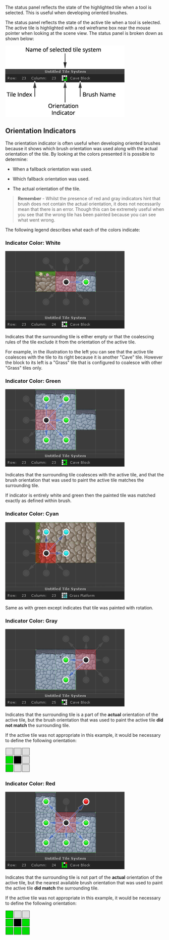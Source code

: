 The status panel reflects the state of the highlighted tile when a tool is selected. This
is useful when developing oriented brushes.

The status panel reflects the state of the active tile when a tool is selected. The active
tile is highlighted with a red wireframe box near the mouse pointer when looking at the
scene view. The status panel is broken down as shown below:

![Annotated illustration of status panel.](../img/ui/status-panel-overview.jpg)



## Orientation Indicators

The orientation indicator is often useful when developing oriented brushes because it
shows which brush orientation was used along with the actual orientation of the tile. By
looking at the colors presented it is possible to determine:

- When a fallback orientation was used.

- Which fallback orientation was used.

- The actual orientation of the tile.

>
> **Remember** - Whilst the presence of red and gray indicators hint that brush does not
> contain the actual orientation, it does not necessarily mean that there is an error.
> Though this can be extremely useful when you see that the wrong tile has been painted
> because you can see what went wrong.
>

The following legend describes what each of the colors indicate:


### Indicator Color: White

![](../img/ui/status-panel-white.png)

Indicates that the surrounding tile is either empty or that the coalescing rules of the
tile exclude it from the orientation of the active tile.

For example, in the illustration to the left you can see that the active tile coalesces
with the tile to its right because it is another "Cave" tile. However the block to its
left is a "Grass" tile that is configured to coalesce with other "Grass" tiles only.


### Indicator Color: Green

![](../img/ui/status-panel-green.png)

Indicates that the surrounding tile coalesces with the active tile, and that the brush
orientation that was used to paint the active tile matches the surrounding tile.

If indicator is entirely white and green then the painted tile was matched exactly as
defined within brush.


### Indicator Color: Cyan

![](../img/ui/status-panel-cyan.png)

Same as with green except indicates that tile was painted with rotation.


### Indicator Color: Gray

![](../img/ui/status-panel-gray.png)

Indicates that the surrounding tile is a part of the **actual** orientation of the active
tile, but the brush orientation that was used to paint the active tile **did not match**
the surrounding tile.

If the active tile was not appropriate in this example, it would be necessary to define
the following orientation:

![](../img/ui/gray-missing-orientation.png)


### Indicator Color: Red

![](../img/ui/status-panel-red.png)

Indicates that the surrounding tile is not part of the **actual** orientation of the
active tile, but the nearest available brush orientation that was used to paint the active
tile **did match** the surrounding tile.

If the active tile was not appropriate in this example, it would be necessary to define
the following orientation:

![](../img/ui/red-missing-orientation.png)
